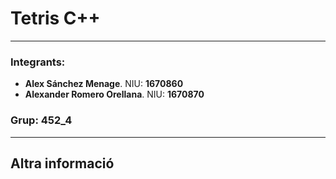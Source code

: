 # Tetris C++

___

### Integrants:

* **Alex Sánchez Menage**. NIU: **1670860**
* **Alexander Romero Orellana**. NIU: **1670870**

### Grup: **452_4**

___

## Altra informació
